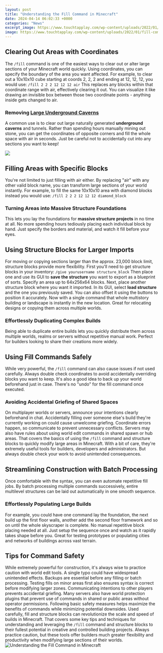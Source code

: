 ```yaml
---
layout: post
title: "Understanding the Fill Command in Minecraft"
date: 2024-04-14 06:02:33 +0000
categories: "News"
excerpt_image: https://www.touchtapplay.com/wp-content/uploads/2022/01/fill-command-minecraft-bedrock.jpg
image: https://www.touchtapplay.com/wp-content/uploads/2022/01/fill-command-minecraft-bedrock.jpg
---
```


## Clearing Out Areas with Coordinates
The `/fill` command is one of the easiest ways to clear out or alter large sections of your Minecraft world quickly. Using coordinates, you can specify the boundary of the area you want affected. 
For example, to clear out a 10x10x10 cube starting at coords 2, 2, 2 and ending at 12, 12, 12, you would use: 
`/fill 2 2 2 12 12 12 air`
This replaces any blocks within that coordinate range with air, effectively clearing it out. You can visualize it like drawing an invisible box between those two coordinate points - anything inside gets changed to air.
### Removing [Large Underground Caverns](https://store.fi.io.vn/th-of-july-cute-american-flag-funny-poodle-dog-fireworks)
A common use is to clear out large naturally generated **underground caverns** and tunnels. Rather than spending hours manually mining out stone, you can get the coordinates of opposite corners and fill the whole space with air in seconds. Just be careful not to accidentally cut into any sections you want to keep!

![](https://i.ytimg.com/vi/-CEHrcyKRlc/maxresdefault.jpg)
## Filling Areas with Specific Blocks
You're not limited to just filling with air either. By replacing "air" with any other valid block name, you can transform large sections of your world instantly. 
For example, to fill the same 10x10x10 area with diamond blocks instead you would use:
`/fill 2 2 2 12 12 12 diamond_block`
### Turning Areas into **Massive Structure Foundations** 
This lets you lay the foundations for **massive structure projects** in no time at all. No more spending hours tediously placing each individual block by hand. Just specify the borders and material, and watch it fill before your eyes.
## Using Structure Blocks for Larger Imports
For moving or copying sections larger than the approx. 23,000 block limit, structure blocks provide more flexibility. First you'll need to get structure blocks in your inventory:
`/give yourusername structure_block` 
Then place one and use its GUI to **save the structure** you want to export as a blueprint of sorts. Specify an area up to 64x256x64 blocks.
Next, place another structure block where you want it imported. In its GUI, select **load structure** and the one you previously saved. You can also offset it using the buttons to position it accurately. 
Now with a single command that whole multistory building or landscape is instantly in the new location. Great for relocating designs or copying them across multiple worlds.
### Effortlessly **Duplicating Complex Builds**
Being able to duplicate entire builds lets you quickly distribute them across multiple worlds, realms or servers without repetitive manual work. Perfect for builders looking to share their creations more widely.
## Using Fill Commands Safely
While very powerful, the `/fill` command can also cause issues if not used carefully. Always double check coordinates to avoid accidentally overriding blocks you want to keep. 
It's also a good idea to back up your world beforehand just in case. There's no "undo" for the fill command once executed.
### Avoiding Accidental **Griefing** of Shared Spaces 
On multiplayer worlds or servers, announce your intentions clearly beforehand in chat. Accidentally filling over someone else's build they're currently working on could cause unwelcome griefing. 
Coordinate errors happen, so communicate to prevent unnecessary conflicts. Servers may also have rules about using world edit commands in shared spawn or hub areas.
That covers the basics of using the `/fill` command and structure blocks to quickly modify large areas in Minecraft. With a bit of care, they're extremely useful tools for builders, developers and administrators. But always double check your work to avoid unintended consequences.
## Streamlining Construction with Batch Processing
Once comfortable with the syntax, you can even automate repetitive fill jobs. By batch processing multiple commands successively, entire multilevel structures can be laid out automatically in one smooth sequence.
### Effortlessly **Populating Large Builds**
For example, you could have one command lay the foundation, the next build up the first floor walls, another add the second floor framework and so on until the whole skyscraper is complete. No manual repetitive block placing needed at all. 
Just setup the sequence once and watch as it rapidly takes shape before you. Great for testing prototypes or populating cities and networks of buildings across vast terrain.
## Tips for Command Safety
While extremely powerful for construction, it's always wise to practice caution with world edit tools. A single typo could have widespread unintended effects.
Backups are essential before any filling or batch processing. Testing fills on minor areas first also ensures syntax is correct before modifying larger zones. 
Communicating intentions to other players prevents accidental griefing. Many servers also have world protection plugins that prevent use of commands in shared or public areas without operator permissions.
Following basic safety measures helps maximize the benefits of commands while minimizing potential downsides. Used carefully, fill and structure blocks can revolutionize the scale and speed of builds in Minecraft.
That covers some key tips and techniques for understanding and leveraging the `/fill` command and structure blocks to their fullest potential in creative and controlled building projects. Always practice caution, but these tools offer builders much greater flexibility and productivity when modifying large sections of their worlds.
![Understanding the Fill Command in Minecraft](https://www.touchtapplay.com/wp-content/uploads/2022/01/fill-command-minecraft-bedrock.jpg)